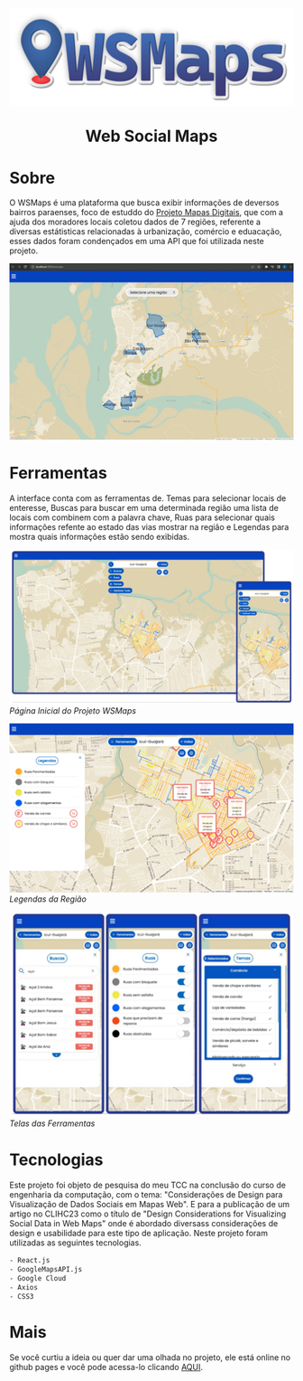<h1>
    <img src="src/assets/readme/WSMaps-logo.png">
    <p align="center"> Web Social Maps</p>
</h1>

# Sobre 
O WSMaps é uma plataforma que busca exibir informações de deversos bairros paraenses, foco de estuddo do <a href="https://www.biblio.campusananindeua.ufpa.br/index.php/conteudo-do-menu-superior/797-mapas-digitais">Projeto Mapas Digitais</a>, que com a ajuda dos moradores locais coletou dados de 7 regiões,  referente a diversas estátisticas relacionadas à urbanização, comércio e eduacação, esses dados foram condençados em uma API que foi utilizada neste projeto.

<img src="src/assets/readme/WSMaps-demo.gif">

# Ferramentas 
A interface conta com as ferramentas de. Temas para selecionar locais de enteresse, Buscas para buscar em uma determinada região uma lista de locais com combinem com a palavra chave, Ruas para selecionar quais informações refente ao estado das vias mostrar na região e Legendas para mostra quais informações estão sendo exibidas.

<!-- <img src="src/assets/readme/tela5.png" alt="pagina-inicial" title="Página Inicial"> -->

![Pagina Inicial](src/assets/readme/tela5.png)
*Página Inicial do Projeto WSMaps*

![Legendas da Região](src/assets/readme/tela1.png)
*Legendas da Região*

![Telas das Ferramentas](src/assets/readme/tela3.png)
*Telas das Ferramentas*

# Tecnologias
Este projeto foi objeto de pesquisa do meu TCC na conclusão do curso de engenharia da computação, com o tema: "Considerações de Design para Visualização de Dados Sociais em Mapas Web". E para a publicação de um artigo no CLIHC23 como o título de "Design Considerations for Visualizing Social Data in Web Maps" onde é abordado diversass considerações de design e usabilidade para este tipo de aplicação. Neste projeto foram utilizadas as seguintes tecnologias.

    - React.js
    - GoogleMapsAPI.js
    - Google Cloud
    - Axios
    - CSS3

# Mais
Se você curtiu a ideia ou quer dar uma olhada no projeto, ele está online no github pages e você pode acessa-lo clicando <a href="https://terpazmaps.github.io/TerPazMaps_front">AQUI</a>.

